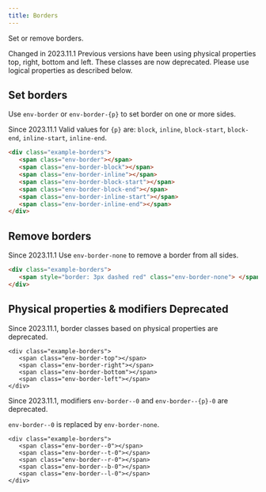 ```yaml
---
title: Borders
---
```


Set or remove borders.

<span class="doc-badge doc-badge--danger">Changed in 2023.11.1</span> Previous versions have been using physical properties top, right, bottom and left.
These classes are now deprecated. Please use logical properties as described below.

## Set borders

Use `env-border` or `env-border-{p}` to set border on one or more sides.

<span class="doc-badge doc-badge--info">Since 2023.11.1</span> Valid values for `{p}` are: `block`, `inline`, `block-start`, `block-end`, `inline-start`, `inline-end`.

```html
<div class="example-borders">
   <span class="env-border"></span>
   <span class="env-border-block"></span>
   <span class="env-border-inline"></span>
   <span class="env-border-block-start"></span>
   <span class="env-border-block-end"></span>
   <span class="env-border-inline-start"></span>
   <span class="env-border-inline-end"></span>
</div>
```

## Remove borders

<span class="doc-badge doc-badge--info">Since 2023.11.1</span> Use `env-border-none` to remove a border from all sides.

```html
<div class="example-borders">
   <span style="border: 3px dashed red" class="env-border-none"> </span>
</div>
```

## Physical properties & modifiers <span class="doc-badge doc-badge--danger">Deprecated</span>

Since 2023.11.1, border classes based on physical properties are deprecated.

```html-no-example
<div class="example-borders">
   <span class="env-border-top"></span>
   <span class="env-border-right"></span>
   <span class="env-border-bottom"></span>
   <span class="env-border-left"></span>
</div>
```

Since 2023.11.1, modifiers `env-border--0` and `env-border--{p}-0` are deprecated.

`env-border--0` is replaced by `env-border-none`.

```html-no-example
<div class="example-borders">
   <span class="env-border--0"></span>
   <span class="env-border--t-0"></span>
   <span class="env-border--r-0"></span>
   <span class="env-border--b-0"></span>
   <span class="env-border--l-0"></span>
</div>
```
